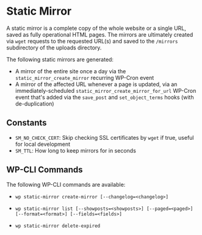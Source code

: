 # Static Mirror

A static mirror is a complete copy of the whole website or a single URL, saved as fully operational HTML pages. The mirrors are ultimately created via `wget` requests to the requested URL(s) and saved to the `/mirrors` subdirectory of the uploads directory.

The following static mirrors are generated:

* A mirror of the entire site once a day via the `static_mirror_create_mirror` recurring WP-Cron event
* A mirror of the affected URL whenever a page is updated, via an immediately-scheduled `static_mirror_create_mirror_for_url` WP-Cron event that's added via the `save_post` and `set_object_terms` hooks (with de-duplication)

## Constants

- `SM_NO_CHECK_CERT`: Skip checking SSL certificates by `wget` if true, useful for local development
- `SM_TTL`: How long to keep mirrors for in seconds

## WP-CLI Commands

The following WP-CLI commands are available:

* ```
  wp static-mirror create-mirror [--changelog=<changelog>]
  ```
* ```
  wp static-mirror list [--showposts=<showposts>] [--paged=<paged>] [--format=<format>] [--fields=<fields>]
  ```

* ```
  wp static-mirror delete-expired
  ```
